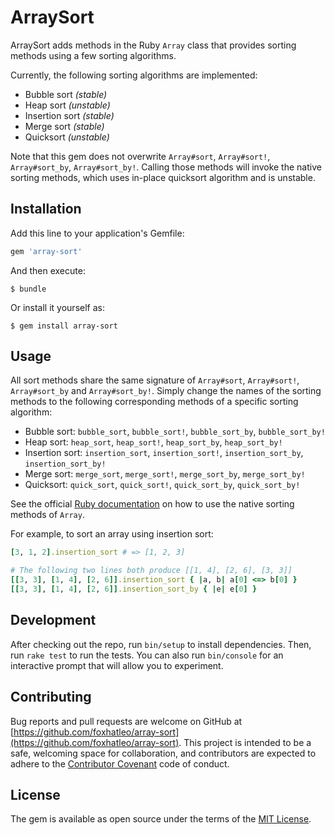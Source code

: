# ArraySort

ArraySort adds methods in the Ruby `Array` class that provides sorting methods using a few sorting algorithms.

Currently, the following sorting algorithms are implemented:
 * Bubble sort _(stable)_
 * Heap sort _(unstable)_
 * Insertion sort _(stable)_
 * Merge sort _(stable)_
 * Quicksort _(unstable)_

Note that this gem does not overwrite `Array#sort`, `Array#sort!`, `Array#sort_by`, `Array#sort_by!`. Calling those
methods will invoke the native sorting methods, which uses in-place quicksort algorithm and is unstable.

## Installation

Add this line to your application's Gemfile:

```ruby
gem 'array-sort'
```

And then execute:

    $ bundle

Or install it yourself as:

    $ gem install array-sort

## Usage

All sort methods share the same signature of `Array#sort`, `Array#sort!`, `Array#sort_by` and `Array#sort_by!`. Simply
change the names of the sorting methods to the following corresponding methods of a specific sorting algorithm:

 * Bubble sort: `bubble_sort`, `bubble_sort!`, `bubble_sort_by`, `bubble_sort_by!`
 * Heap sort: `heap_sort`, `heap_sort!`, `heap_sort_by`, `heap_sort_by!`
 * Insertion sort: `insertion_sort`, `insertion_sort!`, `insertion_sort_by`, `insertion_sort_by!`
 * Merge sort: `merge_sort`, `merge_sort!`, `merge_sort_by`, `merge_sort_by!`
 * Quicksort: `quick_sort`, `quick_sort!`, `quick_sort_by`, `quick_sort_by!`
 
See the official [Ruby documentation](https://ruby-doc.org/core-2.5.0/Array.html#method-i-sort) on how to use the native
sorting methods of `Array`.

For example, to sort an array using insertion sort:

```ruby
[3, 1, 2].insertion_sort # => [1, 2, 3]

# The following two lines both produce [[1, 4], [2, 6], [3, 3]]
[[3, 3], [1, 4], [2, 6]].insertion_sort { |a, b| a[0] <=> b[0] }
[[3, 3], [1, 4], [2, 6]].insertion_sort_by { |e| e[0] }
```

## Development

After checking out the repo, run `bin/setup` to install dependencies. Then, run `rake test` to run the tests. You can
also run `bin/console` for an interactive prompt that will allow you to experiment.

## Contributing

Bug reports and pull requests are welcome on GitHub at
[https://github.com/foxhatleo/array-sort](https://github.com/foxhatleo/array-sort). This project is intended to be a
safe, welcoming space for collaboration, and contributors are expected to adhere to the
[Contributor Covenant](http://contributor-covenant.org) code of conduct.

## License

The gem is available as open source under the terms of the [MIT License](https://opensource.org/licenses/MIT).
